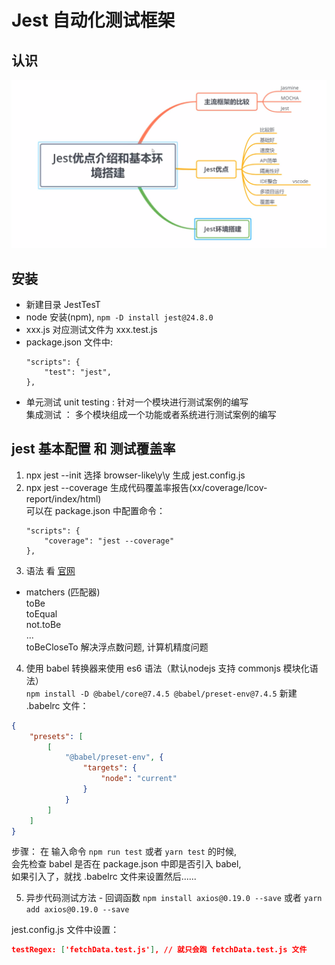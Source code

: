 # Jest 自动化测试框架

## 认识
![](./img/1.png)

## 安装
- 新建目录 JestTesT
- node 安装(npm), 
  ```npm -D install jest@24.8.0```
- xxx.js 对应测试文件为 xxx.test.js
- package.json 文件中:
    ```
    "scripts": {
        "test": "jest",
    },
    ```
- 单元测试 unit testing : 针对一个模块进行测试案例的编写     
  集成测试 ： 多个模块组成一个功能或者系统进行测试案例的编写    

## jest 基本配置 和 测试覆盖率
1) npx jest --init
   选择 browser-like\y\y
   生成 jest.config.js
2) npx jest --coverage 生成代码覆盖率报告(xx/coverage/lcov-report/index/html)     
   可以在 package.json 中配置命令：
   ```
   "scripts": {
       "coverage": "jest --coverage"
   },
   ```
3) 语法 看 [官网](https://www.jestjs.cn/docs/using-matchers)   
- matchers (匹配器)   
    toBe   
    toEqual    
    not.toBe   
    ...   
    toBeCloseTo 解决浮点数问题, 计算机精度问题 

4) 使用 babel 转换器来使用 es6 语法（默认nodejs 支持 commonjs 模块化语法）   
``` npm install -D @babel/core@7.4.5 @babel/preset-env@7.4.5 ```
新建 .babelrc 文件：
```json
{
    "presets": [
        [
            "@babel/preset-env", {
                "targets": {
                    "node": "current"
                }
            }
        ]
    ]
}
```

步骤：
在 输入命令 ```npm run test``` 或者 ```yarn test``` 的时候,   
会先检查 babel 是否在 package.json 中即是否引入 babel,    
如果引入了，就找 .babelrc 文件来设置然后......    

5) 异步代码测试方法 - 回调函数
```npm install axios@0.19.0 --save``` 或者
```yarn add axios@0.19.0 --save```   

jest.config.js 文件中设置：
```json
testRegex: ['fetchData.test.js'], // 就只会跑 fetchData.test.js 文件
```



